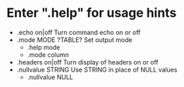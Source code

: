 # Enter ".help" for usage hints

- .echo on|off             Turn command echo on or off
- .mode MODE ?TABLE?       Set output mode
  - .help mode
  - .mode column
- .headers on|off          Turn display of headers on or off
- .nullvalue STRING        Use STRING in place of NULL values
  - .nullvalue NULL

